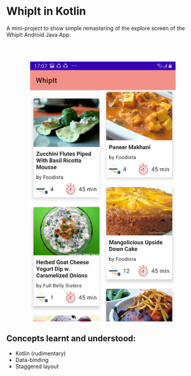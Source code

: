 # WhipIt in Kotlin
A mini-project to show simple remastering of the explore screen of the WhipIt Android Java App.

<br/>
<br/>

<p align="center">
  <img src="https://github.com/AfricanBongo/WhipIt_in_Kotlin/blob/master/Screenshot_20210325-170733_WhipItKotlin.jpg" width="380" height="680" />
</p>

## Concepts learnt and understood:
- Kotlin (rudimentary)
- Data-binding
- Staggered layout

